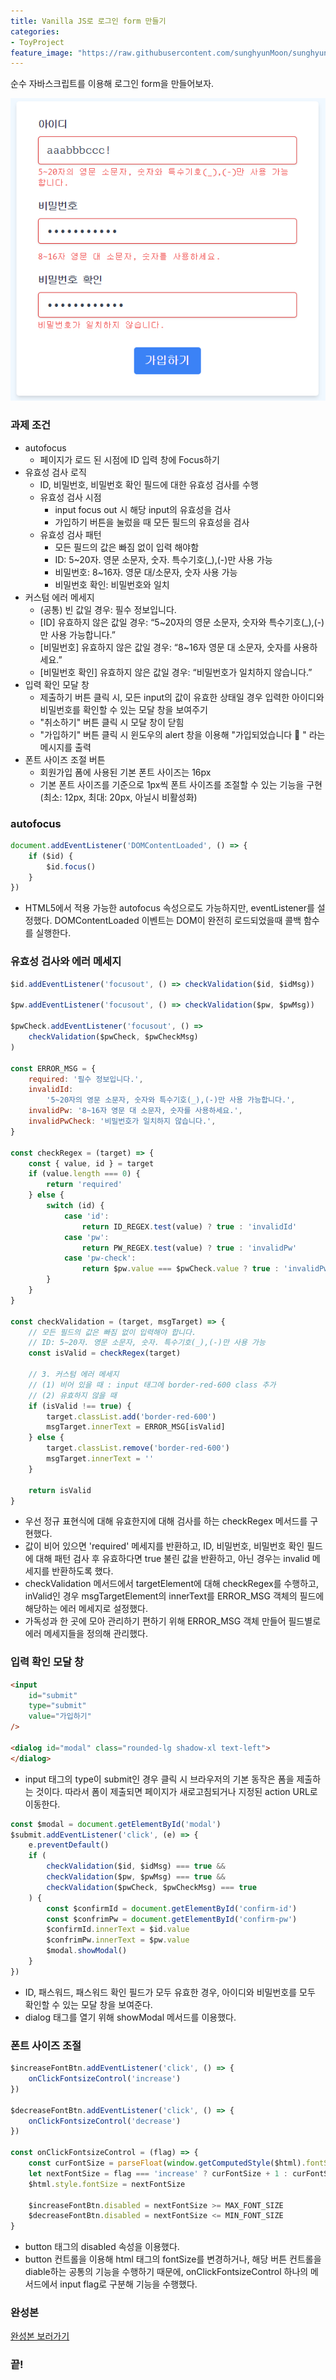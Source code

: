 ```yaml
---
title: Vanilla JS로 로그인 form 만들기
categories:
- ToyProject
feature_image: "https://raw.githubusercontent.com/sunghyunMoon/sunghyunmoon.github.io/main/assets/img/background/react.png"
---
```


순수 자바스크립트를 이용해 로그인 form을 만들어보자.

<div><img src= "/assets/img/post/login_form.PNG"></div>

### 과제 조건

- autofocus
    - 페이지가 로드 된 시점에 ID 입력 창에 Focus하기
- 유효성 검사 로직
    - ID, 비밀번호, 비밀번호 확인 필드에 대한 유효성 검사를 수행
    - 유효성 검사 시점
        - input focus out 시 해당 input의 유효성을 검사
        - 가입하기 버튼을 눌렀을 때 모든 필드의 유효성을 검사
    - 유효성 검사 패턴
        - 모든 필드의 값은 빠짐 없이 입력 해야함
        - ID: 5~20자. 영문 소문자, 숫자. 특수기호(_),(-)만 사용 가능
        - 비밀번호: 8~16자. 영문 대/소문자, 숫자 사용 가능
        - 비밀번호 확인: 비밀번호와 일치
- 커스텀 에러 메세지
    - (공통) 빈 값일 경우: 필수 정보입니다.
    - [ID] 유효하지 않은 값일 경우: “5~20자의 영문 소문자, 숫자와 특수기호(_),(-)만 사용 가능합니다.”
    - [비밀번호] 유효하지 않은 값일 경우: “8~16자 영문 대 소문자, 숫자를 사용하세요.”
    - [비밀번호 확인] 유효하지 않은 값일 경우: “비밀번호가 일치하지 않습니다.”
- 입력 확인 모달 창
    - 제출하기 버튼 클릭 시, 모든 input의 값이 유효한 상태일 경우 입력한 아이디와 비밀번호를 확인할 수 있는 모달 창을 보여주기
    - "취소하기" 버튼 클릭 시 모달 창이 닫힘
    - "가입하기" 버튼 클릭 시 윈도우의 alert 창을 이용해 "가입되었습니다 🥳 " 라는 메시지를 출력
- 폰트 사이즈 조절 버튼
    - 회원가입 폼에 사용된 기본 폰트 사이즈는 16px
    - 기본 폰트 사이즈를 기준으로 1px씩 폰트 사이즈를 조절할 수 있는 기능을 구현(최소: 12px, 최대: 20px, 아닐시 비활성화)

### autofocus

```js
document.addEventListener('DOMContentLoaded', () => {
    if ($id) {
        $id.focus()
    }
})
```

- HTML5에서 적용 가능한 autofocus 속성으로도 가능하지만, eventListener를 설정했다. DOMContentLoaded 이벤트는 DOM이 완전히 로드되었을때 콜백 함수를 실행한다.

### 유효성 검사와 에러 메세지

```js
$id.addEventListener('focusout', () => checkValidation($id, $idMsg))

$pw.addEventListener('focusout', () => checkValidation($pw, $pwMsg))

$pwCheck.addEventListener('focusout', () =>
    checkValidation($pwCheck, $pwCheckMsg)
)

const ERROR_MSG = {
    required: '필수 정보입니다.',
    invalidId:
        '5~20자의 영문 소문자, 숫자와 특수기호(_),(-)만 사용 가능합니다.',
    invalidPw: '8~16자 영문 대 소문자, 숫자를 사용하세요.',
    invalidPwCheck: '비밀번호가 일치하지 않습니다.',
}

const checkRegex = (target) => {
    const { value, id } = target
    if (value.length === 0) {
        return 'required'
    } else {
        switch (id) {
            case 'id':
                return ID_REGEX.test(value) ? true : 'invalidId'
            case 'pw':
                return PW_REGEX.test(value) ? true : 'invalidPw'
            case 'pw-check':
                return $pw.value === $pwCheck.value ? true : 'invalidPwCheck'
        }
    }
}

const checkValidation = (target, msgTarget) => {
    // 모든 필드의 값은 빠짐 없이 입력해야 합니다.
    // ID: 5~20자. 영문 소문자, 숫자. 특수기호(_),(-)만 사용 가능
    const isValid = checkRegex(target)

    // 3. 커스텀 에러 메세지
    // (1) 비어 있을 때 : input 태그에 border-red-600 class 추가
    // (2) 유효하지 않을 때
    if (isValid !== true) {
        target.classList.add('border-red-600')
        msgTarget.innerText = ERROR_MSG[isValid]
    } else {
        target.classList.remove('border-red-600')
        msgTarget.innerText = ''
    }

    return isValid
}
```
- 우선 정규 표현식에 대해 유효한지에 대해 검사를 하는 checkRegex 메서드를 구현했다.
- 값이 비어 있으면 'required' 메세지를 반환하고, ID, 비밀번호, 비밀번호 확인 필드에 대해 패턴 검사 후 유효하다면 true 불린 값을 반환하고, 아닌 경우는 invalid 메세지를 반환하도록 했다.
- checkValidation 메서드에서 targetElement에 대해 checkRegex를 수행하고, inValid인 경우 msgTargetElement의 innerText를 ERROR_MSG 객체의 필드에 해당하는 에러 메세지로 설정했다.
- 가독성과 한 곳에 모아 관리하기 편하기 위해 ERROR_MSG 객체 만들어 필드별로 에러 메세지들을 정의해 관리했다.

### 입력 확인 모달 창

```html
<input
    id="submit"
    type="submit"
    value="가입하기"
/>

<dialog id="modal" class="rounded-lg shadow-xl text-left">
</dialog>
```

- input 태그의 type이 submit인 경우 클릭 시 브라우저의 기본 동작은 폼을 제출하는 것이다. 따라서 폼이 제출되면 페이지가 새로고침되거나 지정된 action URL로 이동한다.

```js
const $modal = document.getElementById('modal')
$submit.addEventListener('click', (e) => {
    e.preventDefault()
    if (
        checkValidation($id, $idMsg) === true &&
        checkValidation($pw, $pwMsg) === true &&
        checkValidation($pwCheck, $pwCheckMsg) === true
    ) {
        const $confirmId = document.getElementById('confirm-id')
        const $confrimPw = document.getElementById('confirm-pw')
        $confirmId.innerText = $id.value
        $confrimPw.innerText = $pw.value
        $modal.showModal()
    }
})
```

- ID, 패스워드, 패스워드 확인 필드가 모두 유효한 경우, 아이디와 비밀번호를 모두 확인할 수 있는 모달 창을 보여준다.
- dialog 태그를 열기 위해 showModal 메서드를 이용했다.

### 폰트 사이즈 조절

```js
$increaseFontBtn.addEventListener('click', () => {
    onClickFontsizeControl('increase')
})

$decreaseFontBtn.addEventListener('click', () => {
    onClickFontsizeControl('decrease')
})

const onClickFontsizeControl = (flag) => {
    const curFontSize = parseFloat(window.getComputedStyle($html).fontSize)
    let nextFontSize = flag === 'increase' ? curFontSize + 1 : curFontSize - 1
    $html.style.fontSize = nextFontSize

    $increaseFontBtn.disabled = nextFontSize >= MAX_FONT_SIZE
    $decreaseFontBtn.disabled = nextFontSize <= MIN_FONT_SIZE
}
```

- button 태그의 disabled 속성을 이용했다.
- button 컨트롤을 이용해 html 태그의 fontSize를 변경하거나, 해당 버튼 컨트롤을 diable하는 공통의 기능을 수행하기 때문에, onClickFontsizeControl 하나의 메서드에서 input flag로 구분해 기능을 수행했다.

### 완성본

<a href="https://sunghyunmoon.github.io/signup-form/src/">
완성본 보러가기
</a>

<h3>끝!</h3>
